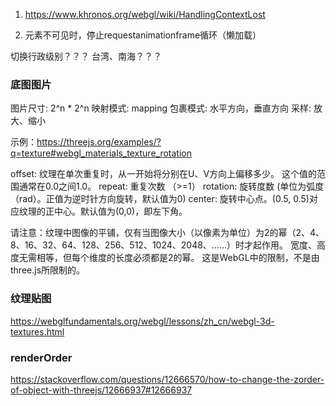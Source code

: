 1. https://www.khronos.org/webgl/wiki/HandlingContextLost

2. 元素不可见时，停止requestanimationframe循环（懒加载）

切换行政级别？？？
台湾、南海？？？

### 底图图片
图片尺寸: 2^n * 2^n
映射模式: mapping
包裹模式: 水平方向，垂直方向
采样: 放大、缩小


示例：https://threejs.org/examples/?q=texture#webgl_materials_texture_rotation

offset: 纹理在单次重复时，从一开始将分别在U、V方向上偏移多少。 这个值的范围通常在0.0之间1.0。 
repeat: 重复次数 （>=1）
rotation: 旋转度数 (单位为弧度（rad）。正值为逆时针方向旋转，默认值为0)
center: 旋转中心点。(0.5, 0.5)对应纹理的正中心。默认值为(0,0)，即左下角。


请注意：纹理中图像的平铺，仅有当图像大小（以像素为单位）为2的幂（2、4、8、16、32、64、128、256、512、1024、2048、……）时才起作用。 宽度、高度无需相等，但每个维度的长度必须都是2的幂。 这是WebGL中的限制，不是由three.js所限制的。

### 纹理贴图
https://webglfundamentals.org/webgl/lessons/zh_cn/webgl-3d-textures.html

### renderOrder
https://stackoverflow.com/questions/12666570/how-to-change-the-zorder-of-object-with-threejs/12666937#12666937
